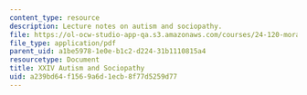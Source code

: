 ```yaml
---
content_type: resource
description: Lecture notes on autism and sociopathy.
file: https://ol-ocw-studio-app-qa.s3.amazonaws.com/courses/24-120-moral-psychology-spring-2009/a239bd64f1569a6d1ecb8f77d5259d77_MIT24_120s09_lec24.pdf
file_type: application/pdf
parent_uid: a1be5978-1e0e-b1c2-d224-31b1110815a4
resourcetype: Document
title: XXIV Autism and Sociopathy
uid: a239bd64-f156-9a6d-1ecb-8f77d5259d77
---
```

